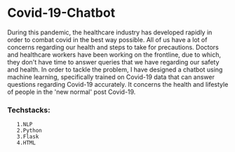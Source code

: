 # Covid-19-Chatbot

During this pandemic, the healthcare industry has developed rapidly in order to combat covid in the best way possible. All of us have a lot of concerns regarding our health and steps to take for precautions. Doctors and healthcare workers have been working on the frontline, due to which, they don't have time to answer queries that we have regarding our safety and health. In order to tackle the problem, I have designed a chatbot using machine learning, specifically trained on Covid-19 data that can answer questions regarding Covid-19 accurately. It concerns the health and lifestyle of people in the 'new normal' post Covid-19.

### Techstacks:
      
       1.NLP 
       2.Python
       3.Flask
       4.HTML


